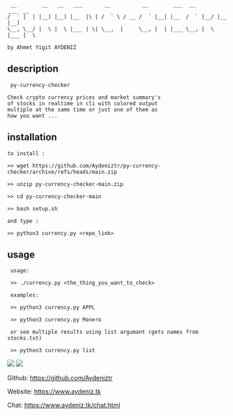 ```
 __        __   __   ___       __          __        ___  __        ___  __  
/  ` |  | |__) |__) |__  |\ | /  ` \ / __ /  ` |__| |__  /  ` |__/ |__  |__) 
\__, \__/ |  \ |  \ |___ | \| \__,  |     \__, |  | |___ \__, |  \ |___ |  \ 
                                                                             
by Ahmet Yigit AYDENIZ

```

## description
```
 py-currency-checker

Check crypto currency prices and market summary's 
of stocks in realtime in cli with colored output
multiple at the same time or just one of them as 
how you want ...

```

## installation

```
to install :

>> wget https://github.com/Aydeniztr/py-currency-checker/archive/refs/heads/main.zip

>> unzip py-currency-checker-main.zip

>> cd py-currency-checker-main

>> bash setup.sh

and type :

>> python3 currency.py <repo_link>

```

## usage

```
 usage:
 
 >> ./currency.py <the_thing_you_want_to_check>
 
 examples:
 
 >> python3 currency.py APPL
 
 >> python3 currency.py Monero
 
 or see multiple results using list argumant (gets names from stocks.txt)
 
 >> python3 currency.py list

```

<img src='https://github.com/Aydeniztr/py-currency-checker/raw/main/3398E534-34BA-4B3D-99A8-CA20DA018E22.jpeg'>
<img src='https://github.com/Aydeniztr/py-currency-checker/raw/main/225A4726-29FF-4A27-87B6-5445DE9A5557.jpeg'>

  Github: https://github.com/Aydeniztr
  
  Website: https://www.aydeniz.tk 
  
  Chat: https://www.aydeniz.tk/chat.html 

 




